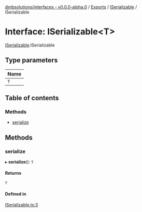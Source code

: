 [@nbsolutions/interfaces - v0.0.0-alpha.0](../README.md) / [Exports](../modules.md) / [ISerializable](../modules/ISerializable.md) / ISerializable

# Interface: ISerializable<T\>

[ISerializable](../modules/ISerializable.md).ISerializable

## Type parameters

| Name |
| :------ |
| `T` |

## Table of contents

### Methods

- [serialize](ISerializable.ISerializable-1.md#serialize)

## Methods

### serialize

▸ **serialize**(): `T`

#### Returns

`T`

#### Defined in

[ISerializable.ts:3](https://github.com/nbsolutions-ca/interfaces/blob/f8eb3ad/src/ISerializable.ts#L3)
